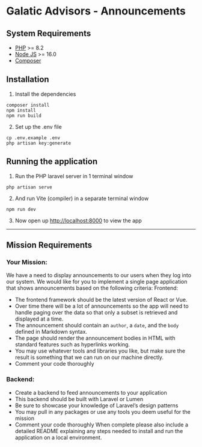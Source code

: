 # Galatic Advisors - Announcements

## System Requirements
- [PHP](https://www.php.net/downloads.php) >= 8.2
- [Node JS](https://nodejs.org) >= 16.0
- [Composer](https://getcomposer.org/download/)

## Installation

1. Install the dependencies
```
composer install
npm install
npm run build
```

2. Set up the .env file
```
cp .env.example .env
php artisan key:generate
```

## Running the application

1. Run the PHP laravel server in 1 terminal window
```
php artisan serve
```

2. And run Vite (compiler) in a separate terminal window
```
npm run dev
```

3. Now open up [http://localhost:8000](http://localhost:8000) to view the app



---

## Mission Requirements

### Your Mission:

We have a need to display announcements to our users when they log into our system. We would like for you to implement a single page application that shows announcements based on the following criteria:
Frontend:
* The frontend framework should be the latest version of React or Vue.
* Over time there will be a lot of announcements so the app will need to handle paging over the data so that only a subset is retrieved and displayed at a time.
* The announcement should contain an `author`, a `date`, and the `body` defined in Markdown syntax.
* The page should render the announcement bodies in HTML with standard features such as hyperlinks working.
* You may use whatever tools and libraries you like, but make sure the result is something that we can run on our machine directly.
* Comment your code thoroughly


### Backend:

* Create a backend to feed announcements to your application
* This backend should be built with Laravel or Lumen
* Be sure to showcase your knowledge of Laravel’s design patterns
* You may pull in any packages or use any tools you deem useful for the mission
* Comment your code thoroughly
When complete please also include a detailed README explaining any steps needed to install and run the application on a local environment.
